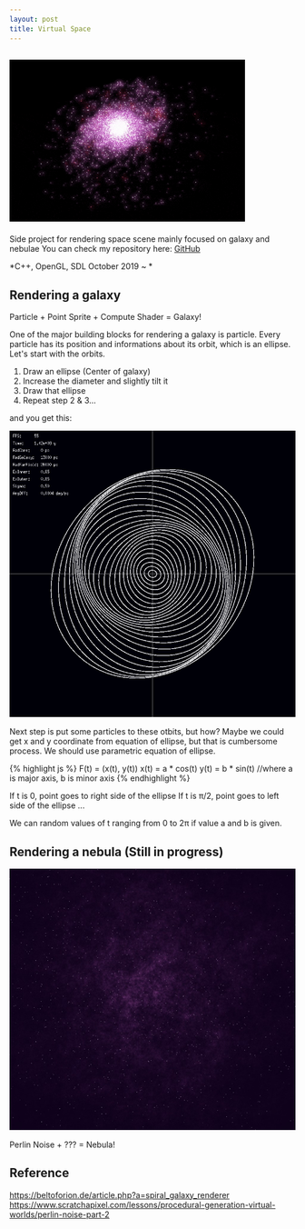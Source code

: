 ```yaml
---
layout: post
title: Virtual Space
---
```


<head>
  <!-- Place your kit's code here -->
  <script src="https://kit.fontawesome.com/de7d103504.js" crossorigin="anonymous"></script>
</head>

![Galaxy](/assets/Galaxy.gif)
-----

Side project for rendering space scene mainly focused on galaxy and nebulae
You can check my repository here: <i class="fab fa-github"></i>[GitHub](https://github.com/jooho556/Virtual-Space)

*C++, OpenGL, SDL
October 2019 ~ *

## Rendering a galaxy

<div class="message">
  Particle + Point Sprite + Compute Shader = Galaxy!
</div>

One of the major building blocks for rendering a galaxy is particle. Every particle has its position and informations about its orbit, which is an ellipse. Let's start with the orbits.

1. Draw an ellipse (Center of galaxy)
2. Increase the diameter and slightly tilt it
3. Draw that ellipse
4. Repeat step 2 & 3...

and you get this:

![Orbits](/assets/Orbits.png)

Next step is put some particles to these otbits, but how? Maybe we could get x and y coordinate from equation of ellipse, but that is cumbersome process. We should use parametric equation of ellipse.

{% highlight js %}
F(t) = (x(t), y(t))
x(t) = a * cos(t)
y(t) = b * sin(t)
//where a is major axis, b is minor axis
{% endhighlight %}

If t is 0, point goes to right side of the ellipse
If t is π/2, point goes to left side of the ellipse
...

We can random values of t ranging from 0 to 2π if value a and b is given.

## Rendering a nebula (Still in progress)

![Nebula](/assets/Nebula.jpg)

<div class="message">
  Perlin Noise + ??? = Nebula!
</div>

## Reference
https://beltoforion.de/article.php?a=spiral_galaxy_renderer
https://www.scratchapixel.com/lessons/procedural-generation-virtual-worlds/perlin-noise-part-2
